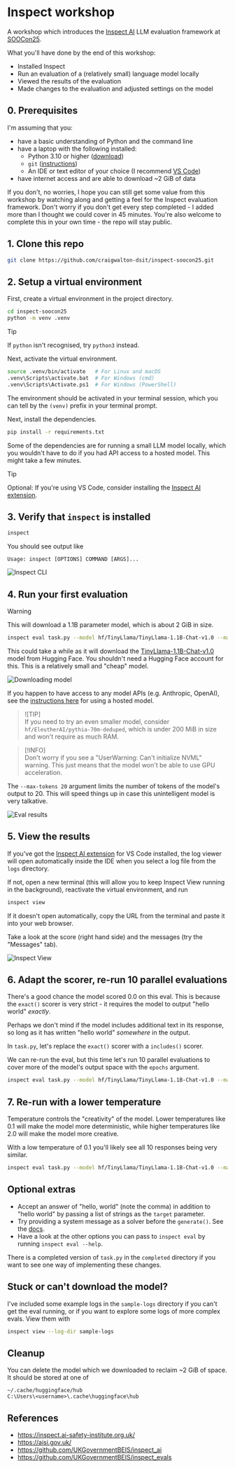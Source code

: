 # Inspect workshop

A workshop which introduces the [Inspect
AI](https://inspect.ai-safety-institute.org.uk/) LLM evaluation framework at
[SOOCon25](https://stateofopencon.com/).

What you'll have done by the end of this workshop:

* Installed Inspect
* Run an evaluation of a (relatively small) language model locally
* Viewed the results of the evaluation
* Made changes to the evaluation and adjusted settings on the model

## 0. Prerequisites

I'm assuming that you:
* have a basic understanding of Python and the command line
* have a laptop with the following installed:
    * Python 3.10 or higher ([download](https://www.python.org/downloads/))
    * `git`
      ([instructions](https://git-scm.com/book/en/v2/Getting-Started-Installing-Git))
    * An IDE or text editor of your choice (I recommend [VS
      Code](https://code.visualstudio.com/))
* have internet access and are able to download ~2 GiB of data

If you don't, no worries, I hope you can still get some value from this workshop by
watching along and getting a feel for the Inspect evaluation framework. Don't worry if
you don't get every step completed - I added more than I thought we could cover in 45
minutes. You're also welcome to complete this in your own time - the repo will stay
public.

## 1. Clone this repo

```sh
git clone https://github.com/craigwalton-dsit/inspect-soocon25.git
```

## 2. Setup a virtual environment

First, create a virtual environment in the project directory.

```sh
cd inspect-soocon25
python -m venv .venv
```

> [!TIP]  
> If `python` isn't recognised, try `python3` instead.

Next, activate the virtual environment.

```sh
source .venv/bin/activate   # For Linux and macOS
.venv\Scripts\activate.bat  # For Windows (cmd)
.venv\Scripts\Activate.ps1  # For Windows (PowerShell)
```

The environment should be activated in your terminal session, which you can tell by the
`(venv)` prefix in your terminal prompt.

Next, install the dependencies.

```sh
pip install -r requirements.txt
```

Some of the dependencies are for running a small LLM model locally, which you wouldn't
have to do if you had API access to a hosted model. This might take a few minutes.

> [!TIP]  
> Optional: If you're using VS Code, consider installing the [Inspect AI
> extension](https://marketplace.visualstudio.com/items?itemName=ukaisi.inspect-ai).

## 3. Verify that `inspect` is installed

```sh
inspect
```

You should see output like

```raw
Usage: inspect [OPTIONS] COMMAND [ARGS]...
```

![Inspect CLI](images/inspect-cli.png)

## 4. Run your first evaluation

> [!WARNING]  
> This will download a 1.1B parameter model, which is about 2 GiB in size. 

```sh
inspect eval task.py --model hf/TinyLlama/TinyLlama-1.1B-Chat-v1.0 --max-tokens 20
```

This could take a while as it will download the
[TinyLlama-1.1B-Chat-v1.0](https://huggingface.co/TinyLlama/TinyLlama-1.1B-Chat-v1.0)
model from Hugging Face. You shouldn't need a Hugging Face account for this. This is a
relatively small and "cheap" model.

![Downloading model](images/downloading-model.png)

If you happen to have access to any model APIs (e.g. Anthropic, OpenAI), see the
[instructions here](https://inspect.ai-safety-institute.org.uk/models.html) for using a
hosted model.

> ![TIP]  
> If you need to try an even smaller model, consider `hf/EleutherAI/pythia-70m-deduped`,
> which is under 200 MiB in size and won't require as much RAM.

> [!INFO]  
> Don't worry if you see a "UserWarning: Can't initialize NVML" warning. This just means
> that the model won't be able to use GPU acceleration.

The `--max-tokens 20` argument limits the number of tokens of the model's output to 20.
This will speed things up in case this unintelligent model is very talkative.

![Eval results](images/results-1.png)

## 5. View the results

If you've got the [Inspect AI
extension](https://marketplace.visualstudio.com/items?itemName=ukaisi.inspect-ai) for VS
Code installed, the log viewer will open automatically inside the IDE when you select a
log file from the `logs` directory.

If not, open a new terminal (this will allow you to keep Inspect View running in the
background), reactivate the virtual environment, and run

```sh
inspect view
```

If it doesn't open automatically, copy the URL from the terminal and paste it into your
web browser.

Take a look at the score (right hand side) and the messages (try the "Messages" tab).

![Inspect View](images/inspect-view.png)

## 6. Adapt the scorer, re-run 10 parallel evaluations

There's a good chance the model scored 0.0 on this eval. This is because the `exact()`
scorer is very strict - it requires the model to output "hello world" _exactly_.

Perhaps we don't mind if the model includes additional text in its response, so long as
it has written "hello world" _somewhere_ in the output.

In `task.py`, let's replace the `exact()` scorer with a `includes()` scorer.

We can re-run the eval, but this time let's run 10 parallel evaluations to cover more of
the model's output space with the `epochs` argument.

```sh
inspect eval task.py --model hf/TinyLlama/TinyLlama-1.1B-Chat-v1.0 --max-tokens 20 --epochs 10
```

## 7. Re-run with a lower temperature

Temperature controls the "creativity" of the model. Lower temperatures like 0.1 will
make the model more deterministic, while higher temperatures like 2.0 will make the
model more creative.

With a low temperature of 0.1 you'll likely see all 10 responses being very similar.

```sh
inspect eval task.py --model hf/TinyLlama/TinyLlama-1.1B-Chat-v1.0 --max-tokens 20 --epochs 10 --temperature 0.1
```

## Optional extras

* Accept an answer of "hello, world" (note the comma) in addition to "hello world" by
  passing a list of strings as the `target` parameter.
* Try providing a system message as a solver before the `generate()`. See the
  [docs](https://inspect.ai-safety-institute.org.uk/solvers.html#built-in-solvers).
* Have a look at the other options you can pass to `inspect eval` by running `inspect
  eval --help`.

There is a completed version of `task.py` in the `completed` directory if you want to
see one way of implementing these changes.

## Stuck or can't download the model?

I've included some example logs in the `sample-logs` directory if you can't get the eval
running, or if you want to explore some logs of more complex evals. View them with

```sh
inspect view --log-dir sample-logs
```

## Cleanup

You can delete the model which we downloaded to reclaim ~2 GiB of space. It should be
stored at one of

```raw
~/.cache/huggingface/hub
C:\Users\<username>\.cache\huggingface\hub
```

## References

* https://inspect.ai-safety-institute.org.uk/
* https://aisi.gov.uk/
* https://github.com/UKGovernmentBEIS/inspect_ai
* https://github.com/UKGovernmentBEIS/inspect_evals
